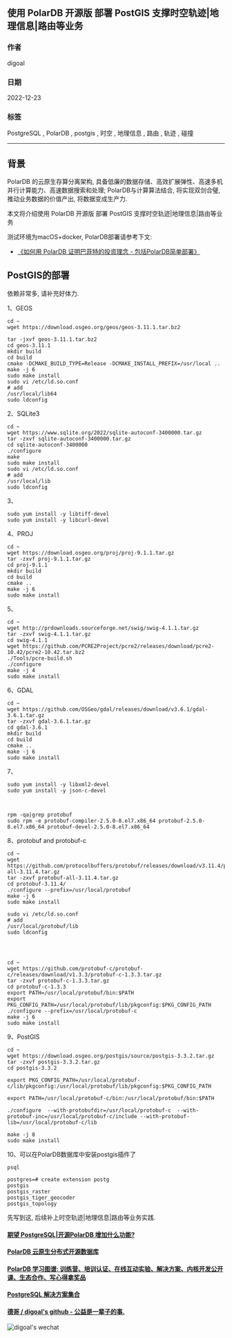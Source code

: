 ## 使用 PolarDB 开源版 部署 PostGIS 支撑时空轨迹|地理信息|路由等业务  
          
### 作者          
digoal          
          
### 日期          
2022-12-23          
          
### 标签          
PostgreSQL , PolarDB , postgis , 时空 , 地理信息 , 路由 , 轨迹 , 碰撞     
          
----          
          
## 背景    
PolarDB 的云原生存算分离架构, 具备低廉的数据存储、高效扩展弹性、高速多机并行计算能力、高速数据搜索和处理; PolarDB与计算算法结合, 将实现双剑合璧, 推动业务数据的价值产出, 将数据变成生产力.          
          
本文将介绍使用 PolarDB 开源版 部署 PostGIS 支撑时空轨迹|地理信息|路由等业务    
          
测试环境为macOS+docker, PolarDB部署请参考下文:          
- [《如何用 PolarDB 证明巴菲特的投资理念 - 包括PolarDB简单部署》](../202209/20220908_02.md)          
          
## PostGIS的部署  
  
依赖非常多, 请补充好体力.   
  
1、GEOS  
  
```  
cd ~
wget https://download.osgeo.org/geos/geos-3.11.1.tar.bz2  
  
tar -jxvf geos-3.11.1.tar.bz2  
cd geos-3.11.1  
mkdir build  
cd build  
cmake -DCMAKE_BUILD_TYPE=Release -DCMAKE_INSTALL_PREFIX=/usr/local ..  
make -j 6  
sudo make install  
sudo vi /etc/ld.so.conf  
# add  
/usr/local/lib64  
sudo ldconfig  
```  
  
2、SQLite3  
  
```  
cd ~
wget https://www.sqlite.org/2022/sqlite-autoconf-3400000.tar.gz  
tar -zxvf sqlite-autoconf-3400000.tar.gz
cd sqlite-autoconf-3400000  
./configure   
make  
sudo make install  
sudo vi /etc/ld.so.conf  
# add  
/usr/local/lib  
sudo ldconfig  
```  
  
3、  
  
```  
sudo yum install -y libtiff-devel  
sudo yum install -y libcurl-devel  
```  
  
4、PROJ  
  
```  
cd ~
wget https://download.osgeo.org/proj/proj-9.1.1.tar.gz  
tar -zxvf proj-9.1.1.tar.gz  
cd proj-9.1.1  
mkdir build  
cd build  
cmake ..  
make -j 6  
sudo make install  
```  
  
  
5、  
  
```  
cd ~
wget http://prdownloads.sourceforge.net/swig/swig-4.1.1.tar.gz  
tar -zxvf swig-4.1.1.tar.gz  
cd swig-4.1.1  
wget https://github.com/PCRE2Project/pcre2/releases/download/pcre2-10.42/pcre2-10.42.tar.bz2  
./Tools/pcre-build.sh  
./configure  
make -j 4  
sudo make install  
```  
  
  
6、GDAL  
  
```  
cd ~
wget https://github.com/OSGeo/gdal/releases/download/v3.6.1/gdal-3.6.1.tar.gz  
tar -zxvf gdal-3.6.1.tar.gz  
cd gdal-3.6.1  
mkdir build  
cd build  
cmake ..  
make -j 6  
sudo make install  
```  
  
  
7、  
  
```  
sudo yum install -y libxml2-devel  
sudo yum install -y json-c-devel  
  
  
  
rpm -qa|grep protobuf  
sudo rpm -e protobuf-compiler-2.5.0-8.el7.x86_64 protobuf-2.5.0-8.el7.x86_64 protobuf-devel-2.5.0-8.el7.x86_64  
```  
  
8、protobuf and protobuf-c  
  
```  
cd ~
wget https://github.com/protocolbuffers/protobuf/releases/download/v3.11.4/protobuf-all-3.11.4.tar.gz
tar -zxvf protobuf-all-3.11.4.tar.gz 
cd protobuf-3.11.4/
./configure --prefix=/usr/local/protobuf
make -j 6  
sudo make install  
  
sudo vi /etc/ld.so.conf  
# add  
/usr/local/protobuf/lib  
sudo ldconfig  
  
  
  
  
cd ~
wget https://github.com/protobuf-c/protobuf-c/releases/download/v1.3.3/protobuf-c-1.3.3.tar.gz
tar -zxvf protobuf-c-1.3.3.tar.gz 
cd protobuf-c-1.3.3
export PATH=/usr/local/protobuf/bin:$PATH
export PKG_CONFIG_PATH=/usr/local/protobuf/lib/pkgconfig:$PKG_CONFIG_PATH  
./configure --prefix=/usr/local/protobuf-c 
make -j 6  
sudo make install  
```  
  
9、PostGIS  
  
```  
cd ~
wget https://download.osgeo.org/postgis/source/postgis-3.3.2.tar.gz  
tar -zxvf postgis-3.3.2.tar.gz   
cd postgis-3.3.2  

export PKG_CONFIG_PATH=/usr/local/protobuf-c/lib/pkgconfig:/usr/local/protobuf/lib/pkgconfig:$PKG_CONFIG_PATH  

export PATH=/usr/local/protobuf-c/bin:/usr/local/protobuf/bin:$PATH

./configure  --with-protobufdir=/usr/local/protobuf-c  --with-protobuf-inc=/usr/local/protobuf-c/include --with-protobuf-lib=/usr/local/protobuf-c/lib

make -j 8  
sudo make install  
```  
  
10、可以在PolarDB数据库中安装postgis插件了  
  
```  
psql  
  
postgres=# create extension postg  
postgis                   
postgis_raster            
postgis_tiger_geocoder    
postgis_topology  
```  
  
先写到这, 后续补上时空轨迹|地理信息|路由等业务实践.  
  
  
  
#### [期望 PostgreSQL|开源PolarDB 增加什么功能?](https://github.com/digoal/blog/issues/76 "269ac3d1c492e938c0191101c7238216")
  
  
#### [PolarDB 云原生分布式开源数据库](https://github.com/ApsaraDB "57258f76c37864c6e6d23383d05714ea")
  
  
#### [PolarDB 学习图谱: 训练营、培训认证、在线互动实验、解决方案、内核开发公开课、生态合作、写心得拿奖品](https://www.aliyun.com/database/openpolardb/activity "8642f60e04ed0c814bf9cb9677976bd4")
  
  
#### [PostgreSQL 解决方案集合](../201706/20170601_02.md "40cff096e9ed7122c512b35d8561d9c8")
  
  
#### [德哥 / digoal's github - 公益是一辈子的事.](https://github.com/digoal/blog/blob/master/README.md "22709685feb7cab07d30f30387f0a9ae")
  
  
![digoal's wechat](../pic/digoal_weixin.jpg "f7ad92eeba24523fd47a6e1a0e691b59")
  
